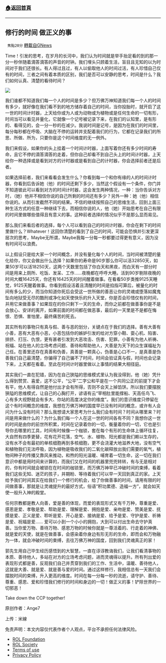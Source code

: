 ###  [:house:返回首頁](https://github.com/ourhimalayas/txt)
---


## 修行的时间 做正义的事
` 焦點20分` [轉載自GNews](https://gnews.org/zh-hans/1754845/)

Time！引发的思考，在岁月的长河中，我们认为时间就是举手抬足看的到的那一分一秒伴随着滴答滴答的声音的时钟。我们埋头只顾着生活，盲目且无知的以为时间对于我们还很长。有人得过且过，有人以偷取他人的时间过活，有人珍惜自己仅有的时间，三者之间有着本质的区别，我们是否可以安静的思考，时间是什么？我们如何认真、清楚的看待时间？

![](https://assets.gnews.org/wp-content/uploads/2021/12/download-13.jpg)

我们谁都不知道我们每一个人的时间是多少？但万佛万神知道我们每一个人的时间有多少，就好像在我们看不到的地方储存着自己的时间，当你投胎时，就开启了这一世的时间计时器，上天给你或为人或为动物或为植物或是任何生命的一切有形，时间当可以看见并量化，它就像一个记号被记录下来，在我们的认知里，是有形的、看得见的，会一分一秒的在减少。我说时间是记号，是因为在我们的时间里，每分每秒都在呼吸、大脑在不停的运转并支配着我们的行为，它都在记录我们的所思、所做、所为，只要你是这个时间维度的无一例外。

我们来假设，如果你的头上挂着一个时间计时器，上面写着你还有多少时间的寿命，且它不停的滴答滴答的走着，但你自己却看不到自己头上的时间计时器，上天给你一种选择或是看到对方的计时器或是看到自己的计时器，你会选择前者还是后者。

如果选择前者，我们来看看会发生什么？你看到每一个和你有缘的人的时间计时器，你看到后告诉她（他）的时间还剩下多少，当然这个假设有一个条件，你门并不知道彼此可以看到对方的时间计时器，这会发生两种情况，一种：当你告诉对方时，（她）他并不相信你说的自己所剩的时间还有多少？另外一种：她（他）相信你说的。从而引发截然不同的结果。不信的继续按照自己的思维生活，回到上面三种生活方式的任意一种继续下去，而相信你说的人，他（她）开始思考在自己有限的时间里做哪些值得且有意义的事。这种前者选择的情况似乎不是那么显而易见。

那么我们来看后者的选择，每个人可以看到自己的时间计时器，你会在剩下的时间里做什么？Whatever！这回你清楚的看到了自己的时间，可能会恐惧并引发更深层次的思考，Maybe无所谓，Maybe我每一分每一秒都要过得更有意义，因为没有时间可以浪费。

以上假设只是给大家一个时间概念，并没有量化每个人的时间，当时间被清楚的量化给你，你又会做出什么选择？如果你的寿命是90岁那么你可以活32850天，如果50岁可以活18250天，这两个天数里包括了你白天和黑夜，而白天有一部分时间是用来上厕所、吃饭、发呆、工作……夜晚都在呼呼大睡。活到90岁剔除夜晚的时间大概16425天，你还有16425天的时间醒着做事。在看看50岁类推9125天睡觉，9125天醒着做事。你看到假设活着且清醒的时间是掐指可算后，被量化的时间有多么的少，而当你知道你死后会受这一世所做的善恶让你的灵魂或堕落如魔鬼坠向地狱受无尽的酷刑或净化如天使快乐的升入天堂，你是否会珍惜仅有的时间，并用它来做善事？如果现在的你只剩下一天的生命，而你之前都在做善事你是不是会放心、安详的离开，如果前面的时间都在做恶事，最后的一天里是不是都在悔恨、恐惧、害怕里，最终痛苦的死去。

其实所有的事物只有真与假、善与恶的划分，关键点在于我们的选择。善有大善有小善，恶有大恶有小恶，小恶包括你的嫉妒引发的给对方穿小鞋、耍心机、陷害、排挤、打压、仇恨，更有甚者引发到大恶攻击、伤害、犯罪。小善有为他人祈祷、祝福、站在他人的立场考虑问题、善待和帮助他人，大善是为天下的众生谋福祉为己任。在善里还存在真善和伪善，真善是一颗真心，伪善是心口不一，是真善是伪善我们自己最清楚，你骗得了自己骗不了时间，时间会验证真与假，时间也会记录下来，上天都在看着。至此在时间计时器里做以上事情的结果大相径庭。

其实我们一直在犯错，因为在自己狭隘的思维模式里认为我没得到，他（她）凭什么得到赞赏、喜爱，这不公平，“公平”二字公和平是在一个共同公正的前提下才会有平，他人有得自然是他付出才会有所得，否则不会天上掉馅饼。所以我们要摆脱狭隘的思维模式，让自己的心胸打开，谚语有云“宰相肚里能撑船、天高任鸟飞、心有多大视野就会有多大、你站的高度决定你的维度”。我们的意识维度只停留在这个有时间概念的维度，我想在万佛万神的国度早已没有时间的概念，或许有人会问为什么没有时间？那么我想请大家思考为什么我们会有时间？时间从哪里来？时间是用来做什么的？为什么我们每一个人在这一世的时间各有不同？我想你这一世的时间是由你的前世所积累，时间在记录着你的一切，衡量着你的一切，它也是引导你去哪里的工具，时间有时候像一个枷锁，套在每个有形的生命体上循环往复，大自然有四季更替，花有花开花落，空气、水、植物、阳光都是我们赖以生存的，没有水不会有最初的单核细胞再到多核细胞，更不会浇灌大地滋养大地，没有空气和植物我们无法呼吸，因为植物是吸收我们的二氧化碳释放出我们需要的氧气，植物间种子的传播又靠风来推动，和煦的阳光温暖、哺育着一切生命，这一切在我们意识中都是用时间来计算的，而我们又在时间的机器里兜兜转转，有与无是相对的，你有时间就会被锁在在时间的枷锁里，而万佛万神早已冲破时间的束缚，看着我们这些无知、迷茫的孩子，并期盼、等待着我们可以早一天回到真正的家。上天给予我们时间其实在给我们一个修行的机会，给了你做善事的时间，请用有限的时间做善事，那就是让灵魂提升的最好方式，俗语“积功累德、造福一方”，就会如天使一般升入神的殿堂。

任何宗教都是教人向善，爱是善的体现，而爱的表现形式又有千万种，尊重是爱、感恩是爱、孝敬是爱、帮助是爱、理解是爱、拥抱是爱、亲吻是爱、赞美是爱、抚摸是爱、正义是爱、聆听是爱、开心是爱、接纳是爱、给予是爱、守护是爱、祈祷是爱、祝福是爱…… 爱可以小到一个小小的拥抱，大到可以付出生命去守护真善。当你爱万物、善待万物、感恩万物的时候你就是一尊活着的、行走着的神佛、就是爱的天使，就是在做善事，会感染着你身边有形无形的生命，即而会和万物融为一体，就会冲破时间的束缚，去往万佛万神的国度，回到我们灵魂真正的家！

郭先生用自己毕生经历感悟到的大智慧，一直在谆谆教诲我们，让我们看清事物的本质、善待他人，多站在对方的立场考虑问题，进而灵魂得以提升。所有列出爱的表现形式都是善，反观我们自己并贯穿到我们的工作、生活中，温暖、善待他人，这就是大善、就是爱、就是善与爱的时间。通过这样修行，我相信总有一天我们会摆脱时间的束缚，升入更高的维度。时间在每一分每一秒的流逝，请守护、善待、尊重、感恩、爱和珍惜我们修行的时间和身边的一切！做正义的事！铲除世界的一切邪恶！

Take down the CCP together!

原创作者：Ange7

上传：米線







 

免责声明：本文内容仅代表作者个人观点，平台不承担任何法律风险。

- [ROL Foundation](https://rolfoundation.org/)
- [ROL Society](https://rolsociety.org/)
- [Terms of use](https://gnews.org/terms-of-use-3/)
- [Privacy Policy](https://gnews.org/privacy-policy/)
